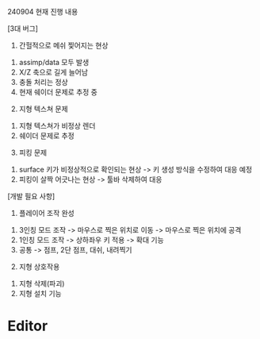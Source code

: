 240904 현재 진행 내용 

[3대 버그] 
1. 간헐적으로 메쉬 찣어지는 현상 
 1) assimp/data 모두 발생
 2) X/Z 축으로 길게 늘어남 
 3) 충돌 처리는 정상 
 4) 현재 쉐이더 문제로 추정 중 
2. 지형 텍스쳐 문제 
 1) 지형 텍스쳐가 비정상 렌더 
 2) 쉐이더 문제로 추정 
3. 피킹 문제 
 1) surface 키가 비정상적으로 확인되는 현상 
  -> 키 생성 방식을 수정하여 대응 예정
 2) 피킹이 살짝 어긋나는 현상 
  -> 툴바 삭제하여 대응 

[개발 필요 사항] 
1. 플레이어 조작 완성 
 1) 3인칭 모드 조작 
  -> 마우스로 찍은 위치로 이동 
  -> 마우스로 찍은 위치에 공격 
 2) 1인칭 모드 조작 
  -> 상하좌우 키 적용 
  -> 확대 기능 
 3) 공통 
  -> 점프, 2단 점프, 대쉬, 내려찍기 
2. 지형 상호작용 
 1) 지형 삭제(파괴) 
 2) 지형 설치 기능 
# Editor
 
